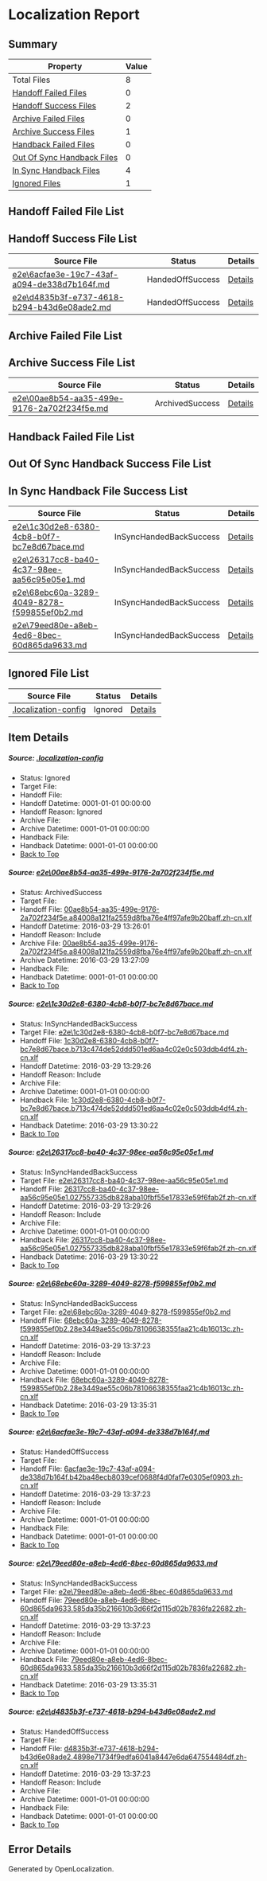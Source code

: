 # <a name='report-top'></a> Localization Report

## Summary
 Property | Value 
 -------- | ----- 
 Total Files | 8
[ Handoff Failed Files ](#handoff-failed-list)| 0
[ Handoff Success Files ](#handoff-success-list)| 2
[ Archive Failed Files ](#archive-failed-list)| 0
[ Archive Success Files ](#archive-success-list)| 1
[ Handback Failed Files ](#handback-failed-list)| 0
[ Out Of Sync Handback Files ](#outofsync-handback-success-list)| 0
[ In Sync Handback Files ](#insync-handback-success-list)| 4
[ Ignored Files ](#ignored-list)| 1

## <a name='handoff-failed-list'></a> Handoff Failed File List

## <a name='handoff-success-list'></a> Handoff Success File List
 Source File | Status | Details 
 ----------- | ------ | ------- 
 [e2e\6acfae3e-19c7-43af-a094-de338d7b164f.md](https://github.com/OpenLocalizationTest/oltest/blob/e04e98fd84c3b0c1ef501a707c50c2fe5282eea2/e2e/6acfae3e-19c7-43af-a094-de338d7b164f.md) | HandedOffSuccess | [Details](#d383a94d29877bbddda9a3909bb1d6731fe870a95)
 [e2e\d4835b3f-e737-4618-b294-b43d6e08ade2.md](https://github.com/OpenLocalizationTest/oltest/blob/c148b81e7adb5c71f442bd58cda58c7e6e172d3c/e2e/d4835b3f-e737-4618-b294-b43d6e08ade2.md) | HandedOffSuccess | [Details](#8da2f7d73f7b3a64633eae982f64846e99013ec87)

## <a name='archive-failed-list'></a> Archive Failed File List

## <a name='archive-success-list'></a> Archive Success File List
 Source File | Status | Details 
 ----------- | ------ | ------- 
 [e2e\00ae8b54-aa35-499e-9176-2a702f234f5e.md](https://github.com/OpenLocalizationTest/oltest/blob/1014370c6cdbb19334431248d1751e52e88e0a37/e2e/00ae8b54-aa35-499e-9176-2a702f234f5e.md) | ArchivedSuccess | [Details](#4566a0d87b9c05529b2e190e638313f832d4fb6f1)

## <a name='handback-failed-list'></a> Handback Failed File List

## <a name='outofsync-handback-success-list'></a> Out Of Sync Handback Success File List

## <a name='insync-handback-success-list'></a> In Sync Handback File Success List
 Source File | Status | Details 
 ----------- | ------ | ------- 
 [e2e\1c30d2e8-6380-4cb8-b0f7-bc7e8d67bace.md](https://github.com/OpenLocalizationTest/oltest/blob/2b2c1de72fbb9e576c2c542ca7a4b2e4a05839b8/e2e/1c30d2e8-6380-4cb8-b0f7-bc7e8d67bace.md) | InSyncHandedBackSuccess | [Details](#5a31d67da401eebd55bb271a098b7fd9749feb072)
 [e2e\26317cc8-ba40-4c37-98ee-aa56c95e05e1.md](https://github.com/OpenLocalizationTest/oltest/blob/2b2c1de72fbb9e576c2c542ca7a4b2e4a05839b8/e2e/26317cc8-ba40-4c37-98ee-aa56c95e05e1.md) | InSyncHandedBackSuccess | [Details](#6017a848c1460bda32b290baf90ce8794b4ab2ac3)
 [e2e\68ebc60a-3289-4049-8278-f599855ef0b2.md](https://github.com/OpenLocalizationTest/oltest/blob/a923165a9e8f5cd88e6d0c981017a6b4ceb95264/e2e/68ebc60a-3289-4049-8278-f599855ef0b2.md) | InSyncHandedBackSuccess | [Details](#ef087504a9f2b6c0a515d8eaeb012eb44dd6a2614)
 [e2e\79eed80e-a8eb-4ed6-8bec-60d865da9633.md](https://github.com/OpenLocalizationTest/oltest/blob/9d68147fd0ad7e7874fb103d9d6df77da0e8a475/e2e/79eed80e-a8eb-4ed6-8bec-60d865da9633.md) | InSyncHandedBackSuccess | [Details](#332533f771fa829001d4d1d41fcfdcdc35d60aa66)

## <a name='ignored-list'></a> Ignored File List
 Source File | Status | Details 
 ----------- | ------ | ------- 
 [.localization-config](https://github.com/OpenLocalizationTest/oltest/blob/e04e98fd84c3b0c1ef501a707c50c2fe5282eea2/.localization-config) | Ignored | [Details](#66aca4b1c2f43b14ec41e0e427345df94af1d5e10)

## Item Details
##### <a name='66aca4b1c2f43b14ec41e0e427345df94af1d5e10'></a> Source: [.localization-config](https://github.com/OpenLocalizationTest/oltest/blob/e04e98fd84c3b0c1ef501a707c50c2fe5282eea2/.localization-config)
* Status: Ignored
* Target File: 
* Handoff File: 
* Handoff Datetime: 0001-01-01 00:00:00
* Handoff Reason: Ignored
* Archive File: 
* Archive Datetime: 0001-01-01 00:00:00
* Handback File: 
* Handback Datetime: 0001-01-01 00:00:00
* [Back to Top](#report-top)

##### <a name='4566a0d87b9c05529b2e190e638313f832d4fb6f1'></a> Source: [e2e\00ae8b54-aa35-499e-9176-2a702f234f5e.md](https://github.com/OpenLocalizationTest/oltest/blob/1014370c6cdbb19334431248d1751e52e88e0a37/e2e/00ae8b54-aa35-499e-9176-2a702f234f5e.md)
* Status: ArchivedSuccess
* Target File: 
* Handoff File: [00ae8b54-aa35-499e-9176-2a702f234f5e.a84008a121fa2559d8fba76e4ff97afe9b20baff.zh-cn.xlf](https://github.com/OpenLocalizationTestOrg/olhandoff-e2e/blob/0e0f10a19497d617d85aaf49a0e0288bdcc0f835/ol-handoff/OpenLocalizationTestOrg/oltest.zh-cn/ci/ht/00ae8b54-aa35-499e-9176-2a702f234f5e.a84008a121fa2559d8fba76e4ff97afe9b20baff.zh-cn.xlf)
* Handoff Datetime: 2016-03-29 13:26:01
* Handoff Reason: Include
* Archive File: [00ae8b54-aa35-499e-9176-2a702f234f5e.a84008a121fa2559d8fba76e4ff97afe9b20baff.zh-cn.xlf](https://github.com/OpenLocalizationTestOrg/olhandoff-e2e/blob/a7e24266d22e3779fce7683233e255636e6dbfa6/ol-handoff/OpenLocalizationTestOrg/oltest.zh-cn/ci/ht/archive/00ae8b54-aa35-499e-9176-2a702f234f5e.a84008a121fa2559d8fba76e4ff97afe9b20baff.zh-cn.xlf)
* Archive Datetime: 2016-03-29 13:27:09
* Handback File: 
* Handback Datetime: 0001-01-01 00:00:00
* [Back to Top](#report-top)

##### <a name='5a31d67da401eebd55bb271a098b7fd9749feb072'></a> Source: [e2e\1c30d2e8-6380-4cb8-b0f7-bc7e8d67bace.md](https://github.com/OpenLocalizationTest/oltest/blob/2b2c1de72fbb9e576c2c542ca7a4b2e4a05839b8/e2e/1c30d2e8-6380-4cb8-b0f7-bc7e8d67bace.md)
* Status: InSyncHandedBackSuccess
* Target File: [e2e\1c30d2e8-6380-4cb8-b0f7-bc7e8d67bace.md](https://github.com/OpenLocalizationTestOrg/oltest.zh-cn/blob/cea43daab7aa5ec25d7570b350fa2cd132b4c004/e2e/1c30d2e8-6380-4cb8-b0f7-bc7e8d67bace.md)
* Handoff File: [1c30d2e8-6380-4cb8-b0f7-bc7e8d67bace.b713c474de52ddd501ed6aa4c02e0c503ddb4df4.zh-cn.xlf](https://github.com/OpenLocalizationTestOrg/olhandoff-e2e/blob/5ea3add8ff267609bde0cd049aa9a244987d06e8/ol-handoff/OpenLocalizationTestOrg/oltest.zh-cn/ci/1c30d2e8-6380-4cb8-b0f7-bc7e8d67bace.b713c474de52ddd501ed6aa4c02e0c503ddb4df4.zh-cn.xlf)
* Handoff Datetime: 2016-03-29 13:29:26
* Handoff Reason: Include
* Archive File: 
* Archive Datetime: 0001-01-01 00:00:00
* Handback File: [1c30d2e8-6380-4cb8-b0f7-bc7e8d67bace.b713c474de52ddd501ed6aa4c02e0c503ddb4df4.zh-cn.xlf](https://github.com/OpenLocalizationTestOrg/olhandback-e2e/blob/d99c45ea13f677b2d47a21c20afdcad4b6da8cde/ol-handback/OpenLocalizationTestOrg/oltest.zh-cn/ci/ht/1c30d2e8-6380-4cb8-b0f7-bc7e8d67bace.b713c474de52ddd501ed6aa4c02e0c503ddb4df4.zh-cn.xlf)
* Handback Datetime: 2016-03-29 13:30:22
* [Back to Top](#report-top)

##### <a name='6017a848c1460bda32b290baf90ce8794b4ab2ac3'></a> Source: [e2e\26317cc8-ba40-4c37-98ee-aa56c95e05e1.md](https://github.com/OpenLocalizationTest/oltest/blob/2b2c1de72fbb9e576c2c542ca7a4b2e4a05839b8/e2e/26317cc8-ba40-4c37-98ee-aa56c95e05e1.md)
* Status: InSyncHandedBackSuccess
* Target File: [e2e\26317cc8-ba40-4c37-98ee-aa56c95e05e1.md](https://github.com/OpenLocalizationTestOrg/oltest.zh-cn/blob/cea43daab7aa5ec25d7570b350fa2cd132b4c004/e2e/26317cc8-ba40-4c37-98ee-aa56c95e05e1.md)
* Handoff File: [26317cc8-ba40-4c37-98ee-aa56c95e05e1.027557335db828aba10fbf55e17833e59f6fab2f.zh-cn.xlf](https://github.com/OpenLocalizationTestOrg/olhandoff-e2e/blob/5ea3add8ff267609bde0cd049aa9a244987d06e8/ol-handoff/OpenLocalizationTestOrg/oltest.zh-cn/ci/26317cc8-ba40-4c37-98ee-aa56c95e05e1.027557335db828aba10fbf55e17833e59f6fab2f.zh-cn.xlf)
* Handoff Datetime: 2016-03-29 13:29:26
* Handoff Reason: Include
* Archive File: 
* Archive Datetime: 0001-01-01 00:00:00
* Handback File: [26317cc8-ba40-4c37-98ee-aa56c95e05e1.027557335db828aba10fbf55e17833e59f6fab2f.zh-cn.xlf](https://github.com/OpenLocalizationTestOrg/olhandback-e2e/blob/d99c45ea13f677b2d47a21c20afdcad4b6da8cde/ol-handback/OpenLocalizationTestOrg/oltest.zh-cn/ci/ht/26317cc8-ba40-4c37-98ee-aa56c95e05e1.027557335db828aba10fbf55e17833e59f6fab2f.zh-cn.xlf)
* Handback Datetime: 2016-03-29 13:30:22
* [Back to Top](#report-top)

##### <a name='ef087504a9f2b6c0a515d8eaeb012eb44dd6a2614'></a> Source: [e2e\68ebc60a-3289-4049-8278-f599855ef0b2.md](https://github.com/OpenLocalizationTest/oltest/blob/a923165a9e8f5cd88e6d0c981017a6b4ceb95264/e2e/68ebc60a-3289-4049-8278-f599855ef0b2.md)
* Status: InSyncHandedBackSuccess
* Target File: [e2e\68ebc60a-3289-4049-8278-f599855ef0b2.md](https://github.com/OpenLocalizationTestOrg/oltest.zh-cn/blob/c76a7d3b9977933870892359028314db711c955b/e2e/68ebc60a-3289-4049-8278-f599855ef0b2.md)
* Handoff File: [68ebc60a-3289-4049-8278-f599855ef0b2.28e3449ae55c06b78106638355faa21c4b16013c.zh-cn.xlf](https://github.com/OpenLocalizationTestOrg/olhandoff-e2e/blob/2bfae42e600ffb66ae36b8d3cbb0eb1dc62560b2/ol-handoff/OpenLocalizationTestOrg/oltest.zh-cn/ci/ht/68ebc60a-3289-4049-8278-f599855ef0b2.28e3449ae55c06b78106638355faa21c4b16013c.zh-cn.xlf)
* Handoff Datetime: 2016-03-29 13:37:23
* Handoff Reason: Include
* Archive File: 
* Archive Datetime: 0001-01-01 00:00:00
* Handback File: [68ebc60a-3289-4049-8278-f599855ef0b2.28e3449ae55c06b78106638355faa21c4b16013c.zh-cn.xlf](https://github.com/OpenLocalizationTestOrg/olhandback-e2e/blob/564dd78c3b0ac3eebad5caeb32e86adb352d977c/ol-handback/OpenLocalizationTestOrg/oltest.zh-cn/ci/mt/68ebc60a-3289-4049-8278-f599855ef0b2.28e3449ae55c06b78106638355faa21c4b16013c.zh-cn.xlf)
* Handback Datetime: 2016-03-29 13:35:31
* [Back to Top](#report-top)

##### <a name='d383a94d29877bbddda9a3909bb1d6731fe870a95'></a> Source: [e2e\6acfae3e-19c7-43af-a094-de338d7b164f.md](https://github.com/OpenLocalizationTest/oltest/blob/e04e98fd84c3b0c1ef501a707c50c2fe5282eea2/e2e/6acfae3e-19c7-43af-a094-de338d7b164f.md)
* Status: HandedOffSuccess
* Target File: 
* Handoff File: [6acfae3e-19c7-43af-a094-de338d7b164f.b42ba48ecb8039cef0688f4d0faf7e0305ef0903.zh-cn.xlf](https://github.com/OpenLocalizationTestOrg/olhandoff-e2e/blob/2bfae42e600ffb66ae36b8d3cbb0eb1dc62560b2/ol-handoff/OpenLocalizationTestOrg/oltest.zh-cn/ci/ht/6acfae3e-19c7-43af-a094-de338d7b164f.b42ba48ecb8039cef0688f4d0faf7e0305ef0903.zh-cn.xlf)
* Handoff Datetime: 2016-03-29 13:37:23
* Handoff Reason: Include
* Archive File: 
* Archive Datetime: 0001-01-01 00:00:00
* Handback File: 
* Handback Datetime: 0001-01-01 00:00:00
* [Back to Top](#report-top)

##### <a name='332533f771fa829001d4d1d41fcfdcdc35d60aa66'></a> Source: [e2e\79eed80e-a8eb-4ed6-8bec-60d865da9633.md](https://github.com/OpenLocalizationTest/oltest/blob/9d68147fd0ad7e7874fb103d9d6df77da0e8a475/e2e/79eed80e-a8eb-4ed6-8bec-60d865da9633.md)
* Status: InSyncHandedBackSuccess
* Target File: [e2e\79eed80e-a8eb-4ed6-8bec-60d865da9633.md](https://github.com/OpenLocalizationTestOrg/oltest.zh-cn/blob/c76a7d3b9977933870892359028314db711c955b/e2e/79eed80e-a8eb-4ed6-8bec-60d865da9633.md)
* Handoff File: [79eed80e-a8eb-4ed6-8bec-60d865da9633.585da35b216610b3d66f2d115d02b7836fa22682.zh-cn.xlf](https://github.com/OpenLocalizationTestOrg/olhandoff-e2e/blob/2bfae42e600ffb66ae36b8d3cbb0eb1dc62560b2/ol-handoff/OpenLocalizationTestOrg/oltest.zh-cn/ci/ht/79eed80e-a8eb-4ed6-8bec-60d865da9633.585da35b216610b3d66f2d115d02b7836fa22682.zh-cn.xlf)
* Handoff Datetime: 2016-03-29 13:37:23
* Handoff Reason: Include
* Archive File: 
* Archive Datetime: 0001-01-01 00:00:00
* Handback File: [79eed80e-a8eb-4ed6-8bec-60d865da9633.585da35b216610b3d66f2d115d02b7836fa22682.zh-cn.xlf](https://github.com/OpenLocalizationTestOrg/olhandback-e2e/blob/564dd78c3b0ac3eebad5caeb32e86adb352d977c/ol-handback/OpenLocalizationTestOrg/oltest.zh-cn/ci/mt/79eed80e-a8eb-4ed6-8bec-60d865da9633.585da35b216610b3d66f2d115d02b7836fa22682.zh-cn.xlf)
* Handback Datetime: 2016-03-29 13:35:31
* [Back to Top](#report-top)

##### <a name='8da2f7d73f7b3a64633eae982f64846e99013ec87'></a> Source: [e2e\d4835b3f-e737-4618-b294-b43d6e08ade2.md](https://github.com/OpenLocalizationTest/oltest/blob/c148b81e7adb5c71f442bd58cda58c7e6e172d3c/e2e/d4835b3f-e737-4618-b294-b43d6e08ade2.md)
* Status: HandedOffSuccess
* Target File: 
* Handoff File: [d4835b3f-e737-4618-b294-b43d6e08ade2.4898e71734f9edfa6041a8447e6da647554484df.zh-cn.xlf](https://github.com/OpenLocalizationTestOrg/olhandoff-e2e/blob/2bfae42e600ffb66ae36b8d3cbb0eb1dc62560b2/ol-handoff/OpenLocalizationTestOrg/oltest.zh-cn/ci/ht/d4835b3f-e737-4618-b294-b43d6e08ade2.4898e71734f9edfa6041a8447e6da647554484df.zh-cn.xlf)
* Handoff Datetime: 2016-03-29 13:37:23
* Handoff Reason: Include
* Archive File: 
* Archive Datetime: 0001-01-01 00:00:00
* Handback File: 
* Handback Datetime: 0001-01-01 00:00:00
* [Back to Top](#report-top)


## Error Details

Generated by OpenLocalization.
